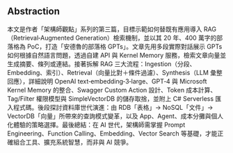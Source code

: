## Abstraction  
本文是作者「架構師觀點」系列的第三篇，目標示範如何替既有應用導入 RAG（Retrieval‑Augmented Generation）檢索機制，並以其 20 年、400 萬字的部落格為 PoC，打造「安德魯的部落格 GPTs」。文章先用多段實際對話展示 GPTs 如何根據自然語言問題，透過自建 API 與 Kernel Memory 服務，檢索文章向量並生成摘要、條列或連結。接著拆解 RAG 三大流程：Ingestion（分段、Embedding、索引）、Retrieval（向量比對＋條件過濾）、Synthesis（LLM 彙整回應），詳細說明 OpenAI text‑embedding‑3‑large、GPT‑4 與 Microsoft Kernel Memory 的整合、Swagger Custom Action 設計、Token 成本計算、Tag/Filter 權限模型與 SimpleVectorDB 的儲存取捨，並附上 C# Serverless 匯入程式碼。後段探討資料庫世代演進：由 RDB「表格」→ NoSQL「文件」→ VectorDB「向量」所帶來的查詢模式變革，以及 App、Agent、成本分攤與個人化體驗的策略選擇。最後總結：在 AI 世代，架構師需掌握 Prompt Engineering、Function Calling、Embedding、Vector Search 等基礎，才能正確組合工具、擴充系統智慧，而非與 AI 競爭。